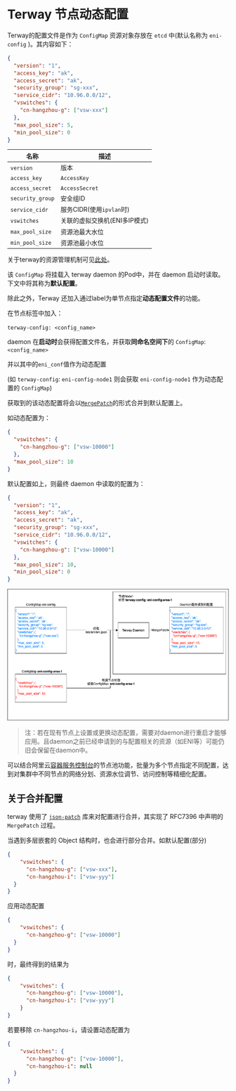 # Terway 节点动态配置

Terway的配置文件是作为 `ConfigMap` 资源对象存放在 `etcd` 中(默认名称为 `eni-config` )。其内容如下：

```json
{
  "version": "1",
  "access_key": "ak",
  "access_secret": "ak",
  "security_group": "sg-xxx",
  "service_cidr": "10.96.0.0/12",
  "vswitches": {
    "cn-hangzhou-g": ["vsw-xxx"]
  },
  "max_pool_size": 5,
  "min_pool_size": 0
}
```

| 名称             | 描述                          |
| ---------------- | ----------------------------- |
| `version`        | 版本                          |
| `access_key`     | `AccessKey`                   |
| `access_secret`  | `AccessSecret`                |
| `security_group` | 安全组ID                      |
| `service_cidr`   | 服务CIDR(使用`ipvlan`时)      |
| `vswitches`      | 关联的虚拟交换机(ENI多IP模式) |
| `max_pool_size`  | 资源池最大水位                |
| `min_pool_size`  | 资源池最小水位                |

关于terway的资源管理机制可见[此处](https://github.com/AliyunContainerService/terway/blob/master/docs/design.md#资源管理和分配)。

该 `ConfigMap` 将挂载入 terway daemon 的Pod中，并在 daemon 启动时读取。下文中将其称为**默认配置**。

除此之外，Terway 还加入通过label为单节点指定**动态配置文件**的功能。

在节点标签中加入：

`terway-config: <config_name>`

daemon 在**启动时**会获得配置文件名，并获取**同命名空间下**的 `ConfigMap`: `<config_name>`

并以其中的`eni_conf`值作为动态配置

(如 `terway-config`:  `eni-config-node1` 则会获取 `eni-config-node1` 作为动态配置的 `ConfigMap`)

获取到的该动态配置将会以[`MergePatch`](https://tools.ietf.org/html/rfc7396)的形式合并到默认配置上。

如动态配置为：

```json
{
  "vswitches": {
    "cn-hangzhou-g": ["vsw-10000"]
  },
  "max_pool_size": 10
}
```

默认配置如上，则最终 daemon 中读取的配置为：

```json
{
  "version": "1",
  "access_key": "ak",
  "access_secret": "ak",
  "security_group": "sg-xxx",
  "service_cidr": "10.96.0.0/12",
  "vswitches": {
    "cn-hangzhou-g": ["vsw-10000"]
  },
  "max_pool_size": 10,
  "min_pool_size": 0
}
```

![image.png](images/terway-dynamic-config.png)

> 注：若在现有节点上设置或更换动态配置，需要对daemon进行重启才能够应用。且daemon之前已经申请到的与配置相关的资源（如ENI等）可能仍旧会保留在daemon中。

可以结合阿里云[容器服务控制台](https://cs.console.aliyun.com/)的节点池功能，批量为多个节点指定不同配置，达到对集群中不同节点的网络分划、资源水位调节、访问控制等精细化配置。

## 关于合并配置

terway 使用了 [`json-patch`](https://github.com/evanphx/json-patch) 库来对配置进行合并，其实现了 RFC7396 中声明的 `MergePatch` 过程。

当遇到多层嵌套的 Object 结构时，也会进行部分合并。如默认配置(部分)

```json
{
    "vswitches": {
      "cn-hangzhou-g": ["vsw-xxx"],
      "cn-hangzhou-i": ["vsw-yyy"]
  }
}
```

应用动态配置

```json
{
    "vswitches": {
      "cn-hangzhou-g": ["vsw-10000"]
  }
}
```

时，最终得到的结果为

```json
{
    "vswitches": {
      "cn-hangzhou-g": ["vsw-10000"],
      "cn-hangzhou-i": ["vsw-yyy"]
    }
}
```

若要移除 `cn-hangzhou-i`，请设置动态配置为

```json
{
    "vswitches": {
      "cn-hangzhou-g": ["vsw-10000"],
      "cn-hangzhou-i": null
  }
}
```

